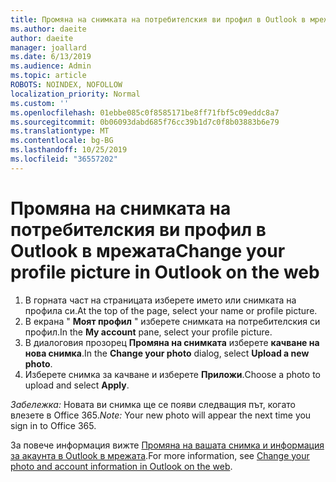 ```yaml
---
title: Промяна на снимката на потребителския ви профил в Outlook в мрежата
ms.author: daeite
author: daeite
manager: joallard
ms.date: 6/13/2019
ms.audience: Admin
ms.topic: article
ROBOTS: NOINDEX, NOFOLLOW
localization_priority: Normal
ms.custom: ''
ms.openlocfilehash: 01ebbe085c0f8585171be8ff71fbf5c09eddc8a7
ms.sourcegitcommit: 0b06093dabd685f76cc39b1d7c0f8b03883b6e79
ms.translationtype: MT
ms.contentlocale: bg-BG
ms.lasthandoff: 10/25/2019
ms.locfileid: "36557202"
---
```

# <a name="change-your-profile-picture-in-outlook-on-the-web"></a><span data-ttu-id="e7d58-102">Промяна на снимката на потребителския ви профил в Outlook в мрежата</span><span class="sxs-lookup"><span data-stu-id="e7d58-102">Change your profile picture in Outlook on the web</span></span>

1. <span data-ttu-id="e7d58-103">В горната част на страницата изберете името или снимката на профила си.</span><span class="sxs-lookup"><span data-stu-id="e7d58-103">At the top of the page, select your name or profile picture.</span></span>
1. <span data-ttu-id="e7d58-104">В екрана " **Моят профил** " изберете снимката на потребителския си профил.</span><span class="sxs-lookup"><span data-stu-id="e7d58-104">In the **My account** pane, select your profile picture.</span></span>
1. <span data-ttu-id="e7d58-105">В диалоговия прозорец **Промяна на снимката** изберете **качване на нова снимка**.</span><span class="sxs-lookup"><span data-stu-id="e7d58-105">In the **Change your photo** dialog, select **Upload a new photo**.</span></span>
1. <span data-ttu-id="e7d58-106">Изберете снимка за качване и изберете **Приложи**.</span><span class="sxs-lookup"><span data-stu-id="e7d58-106">Choose a photo to upload and select **Apply**.</span></span>

<span data-ttu-id="e7d58-107">*Забележка:* Новата ви снимка ще се появи следващия път, когато влезете в Office 365.</span><span class="sxs-lookup"><span data-stu-id="e7d58-107">*Note:* Your new photo will appear the next time you sign in to Office 365.</span></span>

<span data-ttu-id="e7d58-108">За повече информация вижте [Промяна на вашата снимка и информация за акаунта в Outlook в мрежата](https://support.office.com/article/b2dbb289-851d-4bed-93c3-3e136f5659ec).</span><span class="sxs-lookup"><span data-stu-id="e7d58-108">For more information, see [Change your photo and account information in Outlook on the web](https://support.office.com/article/b2dbb289-851d-4bed-93c3-3e136f5659ec).</span></span>